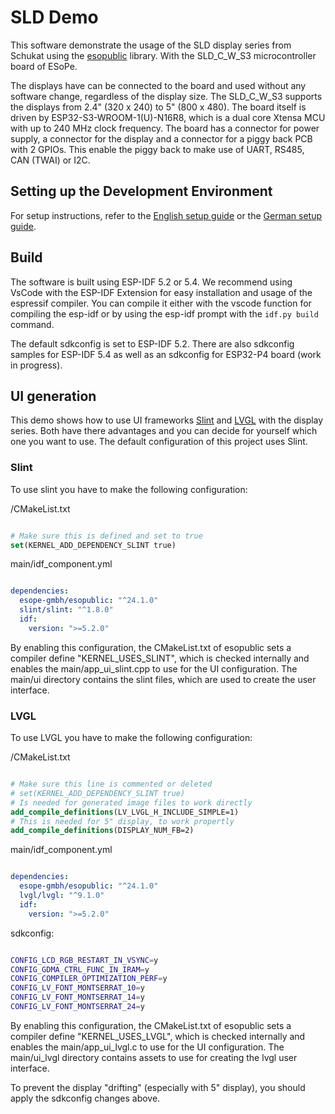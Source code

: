 # SLD Demo

This software demonstrate the usage of the SLD display series from Schukat using the [esopublic](https://github.com/ESoPe-GmbH/esopublic) library. With the SLD_C_W_S3 microcontroller board of ESoPe.

The displays have can be connected to the board and used without any software change, regardless of the display size. The SLD_C_W_S3 supports the displays from 2.4" (320 x 240) to 5" (800 x 480). The board itself is driven by ESP32-S3-WROOM-1(U)-N16R8, which is a dual core Xtensa MCU with up to 240 MHz clock frequency. The board has a connector for power supply, a connector for the display and a connector for a piggy back PCB with 2 GPIOs. This enable the piggy back to make use of UART, RS485, CAN (TWAI) or I2C.

## Setting up the Development Environment

For setup instructions, refer to the [English setup guide](docs/ide-setup-en.md) or the [German setup guide](docs/ide-setup-de.md).

## Build

The software is built using ESP-IDF 5.2 or 5.4. We recommend using VsCode with the ESP-IDF Extension for easy installation and usage of the espressif compiler. You can compile it either with the vscode function for compiling the esp-idf or by using the esp-idf prompt with the `idf.py build` command.

The default sdkconfig is set to ESP-IDF 5.2. There are also sdkconfig samples for ESP-IDF 5.4 as well as an sdkconfig for ESP32-P4 board (work in progress).

## UI generation

This demo shows how to use UI frameworks [Slint](https://slint.dev/) and [LVGL](https://lvgl.io/) with the display series. Both have there advantages and you can decide for yourself which one you want to use. The default configuration of this project uses Slint.

### Slint

To use slint you have to make the following configuration:

/CMakeList.txt

```Cmake

# Make sure this is defined and set to true
set(KERNEL_ADD_DEPENDENCY_SLINT true)

```

main/idf_component.yml

```yml

dependencies:
  esope-gmbh/esopublic: "^24.1.0"
  slint/slint: "^1.8.0"
  idf:
    version: ">=5.2.0"

```

By enabling this configuration, the CMakeList.txt of esopublic sets a compiler define "KERNEL_USES_SLINT", which is checked internally and enables the main/app_ui_slint.cpp to use for the UI configuration. The main/ui directory contains the slint files, which are used to create the user interface.

### LVGL

To use LVGL you have to make the following configuration:

/CMakeList.txt

```Cmake

# Make sure this line is commented or deleted
# set(KERNEL_ADD_DEPENDENCY_SLINT true)
# Is needed for generated image files to work directly
add_compile_definitions(LV_LVGL_H_INCLUDE_SIMPLE=1)
# This is needed for 5" display, to work propertly
add_compile_definitions(DISPLAY_NUM_FB=2)

```

main/idf_component.yml

```yml

dependencies:
  esope-gmbh/esopublic: "^24.1.0"
  lvgl/lvgl: "^9.1.0"
  idf:
    version: ">=5.2.0"

```

sdkconfig:

```bash

CONFIG_LCD_RGB_RESTART_IN_VSYNC=y
CONFIG_GDMA_CTRL_FUNC_IN_IRAM=y
CONFIG_COMPILER_OPTIMIZATION_PERF=y
CONFIG_LV_FONT_MONTSERRAT_10=y
CONFIG_LV_FONT_MONTSERRAT_14=y
CONFIG_LV_FONT_MONTSERRAT_24=y

```

By enabling this configuration, the CMakeList.txt of esopublic sets a compiler define "KERNEL_USES_LVGL", which is checked internally and enables the main/app_ui_lvgl.c to use for the UI configuration. The main/ui_lvgl directory contains assets to use for creating the lvgl user interface.

To prevent the display "drifting" (especially with 5" display), you should apply the sdkconfig changes above.
